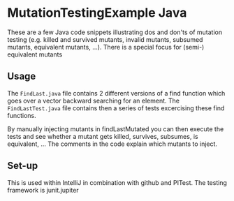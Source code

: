 # MutationTestingExample Java

These are a few Java code snippets illustrating dos and don'ts of mutation testing
(e.g. killed and survived mutants, invalid mutants, subsumed mutants, equivalent mutants, ...).
There is a special focus for (semi-) equivalent mutants

## Usage
The `FindLast.java` file contains 2 different versions of a find function which goes over a vector backward searching for an element.
The `FindLastTest.java` file contains then a series of tests excercising these find functions.

By manually injecting mutants in findLastMutated you can then execute the tests and see whether a mutant gets killed, survives, subsumes, is equivalent, ...
The comments in the code explain which mutants to inject.

## Set-up

This is used within IntelliJ in combination with github and PITest.
The testing framework is junit.jupiter 